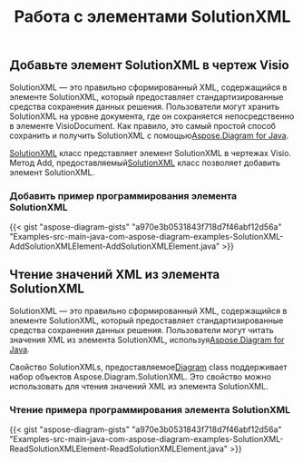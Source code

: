 ﻿---
title: Работа с элементами SolutionXML
type: docs
weight: 140
url: /ru/java/working-with-solutionxml-elements/
---
## **Добавьте элемент SolutionXML в чертеж Visio**
 SolutionXML — это правильно сформированный XML, содержащийся в элементе SolutionXML, который предоставляет стандартизированные средства сохранения данных решения. Пользователи могут хранить SolutionXML на уровне документа, где он сохраняется непосредственно в элементе VisioDocument. Как правило, это самый простой способ сохранить и получить SolutionXML с помощью[Aspose.Diagram for Java](https://products.aspose.com/diagram/java/).

[SolutionXML](https://reference.aspose.com/diagram/java/com.aspose.diagram/SolutionXML) класс представляет элемент SolutionXML в чертежах Visio. Метод Add, предоставляемый[SolutionXML](http://www.aspose.com/api/java/diagram/com.aspose.diagram/classes/SolutionXML) класс позволяет добавить элемент SolutionXML.
### **Добавить пример программирования элемента SolutionXML**
{{< gist "aspose-diagram-gists" "a970e3b0531843f718d7f46abf12d56a" "Examples-src-main-java-com-aspose-diagram-examples-SolutionXML-AddSolutionXMLElement-AddSolutionXMLElement.java" >}}
## **Чтение значений XML из элемента SolutionXML**
SolutionXML — это правильно сформированный XML, содержащийся в элементе SolutionXML, который предоставляет стандартизированные средства сохранения данных решения. Пользователи могут читать значения XML из элемента SolutionXML, используя[Aspose.Diagram for Java](https://products.aspose.com/diagram/java/).

 Свойство SolutionXMLs, предоставляемое[Diagram](https://reference.aspose.com/diagram/java/com.aspose.diagram/Diagram) class поддерживает набор объектов Aspose.Diagram.SolutionXML. Это свойство можно использовать для чтения значений XML из элемента SolutionXML.
### **Чтение примера программирования элемента SolutionXML**
{{< gist "aspose-diagram-gists" "a970e3b0531843f718d7f46abf12d56a" "Examples-src-main-java-com-aspose-diagram-examples-SolutionXML-ReadSolutionXMLElement-ReadSolutionXMLElement.java" >}}
